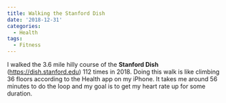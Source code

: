 ```yaml
---
title: Walking the Stanford Dish
date: '2018-12-31'
categories:
  - Health
tags:
  - Fitness
---
```


I walked the 3.6 mile hilly course of the __Stanford Dish__ (https://dish.stanford.edu) 112 times in 2018. Doing this walk is like climbing 36 floors according to the Health app on my iPhone. It takes me around 56 minutes to do the loop and my goal is to get my heart rate up for some duration.
